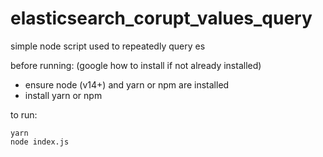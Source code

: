 # elasticsearch_corupt_values_query
simple node script used to repeatedly query es

before running:
  (google how to install if not already installed)
  * ensure node (v14+) and yarn or npm are installed
  * install yarn or npm

to run:
```
yarn
node index.js
```
